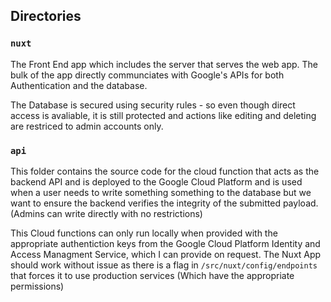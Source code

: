 ## Directories

### `nuxt`

The Front End app which includes the server that serves the web app. The bulk of the app directly communciates with Google's APIs for both Authentication and the database.

The Database is secured using security rules - so even though direct access is avaliable, it is still protected and actions like editing and deleting are restriced to admin accounts only.

### `api`

This folder contains the source code for the cloud function that acts as the backend API and is deployed to the Google Cloud Platform and is used when a user needs to write something something to the database but we want to ensure the backend verifies the integrity of the submitted payload. (Admins can write directly with no restrictions)

This Cloud functions can only run locally when provided with the appropriate authentiction keys from the Google Cloud Platform Identity and Access Managment Service, which I can provide on request. The Nuxt App should work without issue as there is a flag in `/src/nuxt/config/endpoints` that forces it to use production services (Which have the appropriate permissions)

